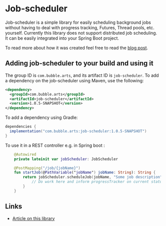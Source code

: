 # Job-scheduler

Job-scheduler is a simple library for easily scheduling background jobs without 
having to deal with progress tracking, Futures, Thread pools, etc. yourself. Currently this library does not support distributed job scheduling. It can be easily integrated into your Spring Boot project.

To read more about how it was created feel free to read the [blog post](https://stefanbabel.de/job-scheduler-spring-boot). 


## Adding job-scheduler to your build and using it

The group ID is `com.bubble.arts`, and its artifact ID is `job-scheduler`.
To add a dependency on the job-scheduler using Maven, use the following:

```xml
<dependency>
  <groupId>com.bubble.arts</groupId>
  <artifactId>job-scheduler</artifactId>
  <version>1.0.5-SNAPSHOT</version>
</dependency>
```

To add a dependency using Gradle:

```gradle
dependencies {
  implementation("com.bubble.arts:job-scheduler:1.0.5-SNAPSHOT")
}
```

To use it in a REST controller e.g. in Spring boot :

```kotlin
    @Autowired
    private lateinit var jobScheduler: JobScheduler

    @PostMapping("/job/{jobName}")
    fun startJob(@PathVariable("jobName") jobName: String): String {
        return jobScheduler.scheduleJob(jobName, "Some job description") {progressTracker ->
            // Do work here and inform progressTracker on current status.
        }
    }
```

## Links

-   [Article on this library](https://stefanbabel.de/job-scheduler-spring-boot)
